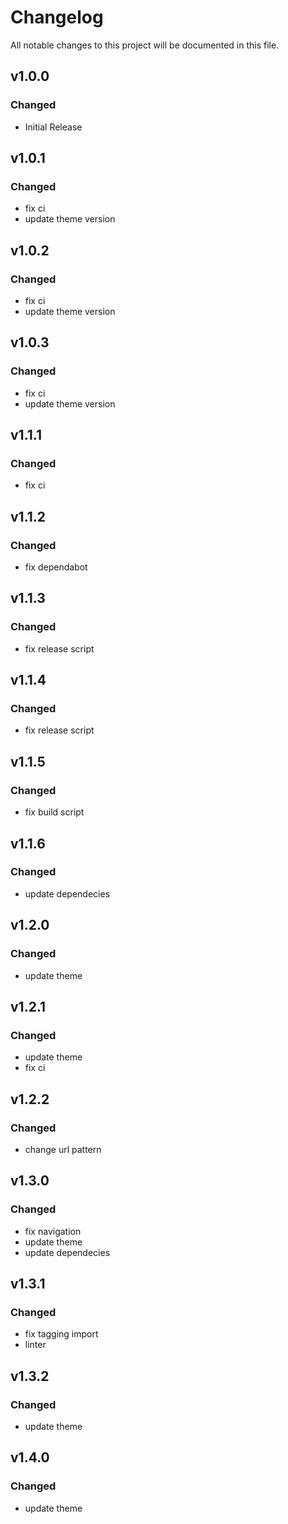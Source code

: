 # Changelog

All notable changes to this project will be documented in this file.

## v1.0.0

### Changed

- Initial Release

## v1.0.1

### Changed

- fix ci
- update theme version

## v1.0.2

### Changed

- fix ci
- update theme version

## v1.0.3

### Changed

- fix ci
- update theme version

## v1.1.1

### Changed

- fix ci

## v1.1.2

### Changed

- fix dependabot

## v1.1.3

### Changed

- fix release script

## v1.1.4

### Changed

- fix release script

## v1.1.5

### Changed

- fix build script

## v1.1.6

### Changed

- update dependecies

## v1.2.0

### Changed

- update theme

## v1.2.1

### Changed

- update theme
- fix ci

## v1.2.2

### Changed

- change url pattern

## v1.3.0

### Changed

- fix navigation
- update theme
- update dependecies

## v1.3.1

### Changed

- fix tagging import
- linter

## v1.3.2

### Changed

- update theme

## v1.4.0

### Changed

- update theme
